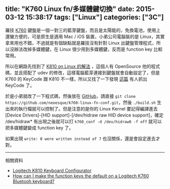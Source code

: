 title: "K760 Linux fn/多媒體鍵切換"
date: 2015-03-12 15:38:17
tags: ["Linux"]
categories: ["3C"]
---

羅技 [K760](http://support.logitech.com/product/wireless-solar-keyboard-k760-for-mac) 鍵盤是一個一對三的藍芽鍵盤，而且是太陽能的，免換電池，使用上還蠻方便的，可是原生是適用 Mac / iOS 裝置，小弟公司電腦裝的是 Linux，其實拿來用也不錯，不過就是有個缺點就是羅技沒有針對 Linux 出鍵盤管理程式，所以沒辦法改掉多媒體鍵，在 Linux 很少用到多媒體鍵，反而是 function key 比較常用。

所以在網路先找到了 [K810 on Linux 的解法](http://www.trial-n-error.de/posts/2012/12/31/logitech-k810-keyboard-configurator/) ，這個人有 OpenSource 他的程式碼，並且搭配了 udev 的修改，這樣電腦藍芽連接到鍵盤就會自動設定了，但是 K760 的 KeyCode 跟 K810 不一樣，所以又找了一下發現 [這篇](http://askubuntu.com/questions/326959/how-can-i-make-the-function-keys-the-default-on-a-logitech-k760-bluetooh-keyboar) 有人抓出 KeyCode 了。

<!--more-->

於是小弟就改了一下程式碼，然後放在 [GitHub](https://github.com/neoesque/k760-linux-fn-conf)，請直接 `git clone https://github.com/neoesque/k760-linux-fn-conf.git`，然後 `./build.sh` 生出來的執行檔就可以控制了。但是注意的是你的 Linux Kernel 要記得編譯進去 [Device Drivers]-[HID support]-[/dev/hidraw raw HID device support]，確定 /dev/hidraw* 有出現之後就可以打 `k760_conf -d /dev/hidraw0 -f off` 就可以把多媒體鍵變成 function key 了。

如果出現 `write: 0 were written instead of 7` 也沒關係，還是會設定進去才對。

---

相關資料

- [Logitech K810 Keyboard Configurator](http://www.trial-n-error.de/posts/2012/12/31/logitech-k810-keyboard-configurator/)
- [How can I make the function keys the default on a Logitech K760 Bluetooh keyboard?](http://askubuntu.com/questions/326959/how-can-i-make-the-function-keys-the-default-on-a-logitech-k760-bluetooh-keyboar)